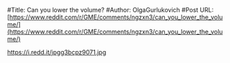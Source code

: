 #Title: Can you lower the volume?
#Author: OlgaGurlukovich
#Post URL: [https://www.reddit.com/r/GME/comments/ngzxn3/can_you_lower_the_volume/](https://www.reddit.com/r/GME/comments/ngzxn3/can_you_lower_the_volume/)


https://i.redd.it/jpgg3bcpz9071.jpg